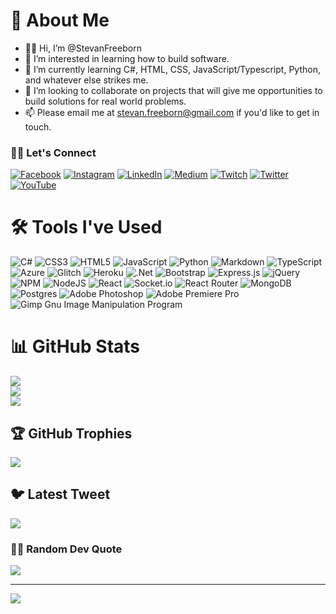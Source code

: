 # 📖 About Me

+ 👨🏻 Hi, I’m @StevanFreeborn
+ 👀 I’m interested in learning how to build software.
+ 🌱 I’m currently learning C#, HTML, CSS, JavaScript/Typescript, Python, and whatever else strikes me.
+ 💞️ I’m looking to collaborate on projects that will give me opportunities to build solutions for real world problems.
+ 📫 Please email me at stevan.freeborn@gmail.com if you'd like to get in touch.


### 👋🏻 Let's Connect

[![Facebook](https://img.shields.io/badge/Facebook-%231877F2.svg?logo=Facebook&logoColor=white)](https://facebook.com/stevan.freeborn) [![Instagram](https://img.shields.io/badge/Instagram-%23E4405F.svg?logo=Instagram&logoColor=white)](https://instagram.com/stevan.freeborn) [![LinkedIn](https://img.shields.io/badge/LinkedIn-%230077B5.svg?logo=linkedin&logoColor=white)](https://linkedin.com/in/stevan-freeborn-77917b75) [![Medium](https://img.shields.io/badge/Medium-12100E?logo=medium&logoColor=white)](https://medium.com/@stevan.freeborn) [![Twitch](https://img.shields.io/badge/Twitch-%239146FF.svg?logo=Twitch&logoColor=white)](https://twitch.tv/StevanFreeborn) [![Twitter](https://img.shields.io/badge/Twitter-%231DA1F2.svg?logo=Twitter&logoColor=white)](https://twitter.com/stevan_freeborn) [![YouTube](https://img.shields.io/badge/YouTube-%23FF0000.svg?logo=YouTube&logoColor=white)](https://youtube.com/@stevanfreeborn) 

# 🛠️ Tools I've Used

![C#](https://img.shields.io/badge/c%23-%23239120.svg?style=for-the-badge&logo=c-sharp&logoColor=white) ![CSS3](https://img.shields.io/badge/css3-%231572B6.svg?style=for-the-badge&logo=css3&logoColor=white) ![HTML5](https://img.shields.io/badge/html5-%23E34F26.svg?style=for-the-badge&logo=html5&logoColor=white) ![JavaScript](https://img.shields.io/badge/javascript-%23323330.svg?style=for-the-badge&logo=javascript&logoColor=%23F7DF1E) ![Python](https://img.shields.io/badge/python-3670A0?style=for-the-badge&logo=python&logoColor=ffdd54) ![Markdown](https://img.shields.io/badge/markdown-%23000000.svg?style=for-the-badge&logo=markdown&logoColor=white) ![TypeScript](https://img.shields.io/badge/typescript-%23007ACC.svg?style=for-the-badge&logo=typescript&logoColor=white) ![Azure](https://img.shields.io/badge/azure-%230072C6.svg?style=for-the-badge&logo=azure-devops&logoColor=white) ![Glitch](https://img.shields.io/badge/glitch-%233333FF.svg?style=for-the-badge&logo=glitch&logoColor=white) ![Heroku](https://img.shields.io/badge/heroku-%23430098.svg?style=for-the-badge&logo=heroku&logoColor=white) ![.Net](https://img.shields.io/badge/.NET-5C2D91?style=for-the-badge&logo=.net&logoColor=white) ![Bootstrap](https://img.shields.io/badge/bootstrap-%23563D7C.svg?style=for-the-badge&logo=bootstrap&logoColor=white) ![Express.js](https://img.shields.io/badge/express.js-%23404d59.svg?style=for-the-badge&logo=express&logoColor=%2361DAFB) ![jQuery](https://img.shields.io/badge/jquery-%230769AD.svg?style=for-the-badge&logo=jquery&logoColor=white) ![NPM](https://img.shields.io/badge/NPM-%23000000.svg?style=for-the-badge&logo=npm&logoColor=white) ![NodeJS](https://img.shields.io/badge/node.js-6DA55F?style=for-the-badge&logo=node.js&logoColor=white) ![React](https://img.shields.io/badge/react-%2320232a.svg?style=for-the-badge&logo=react&logoColor=%2361DAFB) ![Socket.io](https://img.shields.io/badge/Socket.io-black?style=for-the-badge&logo=socket.io&badgeColor=010101) ![React Router](https://img.shields.io/badge/React_Router-CA4245?style=for-the-badge&logo=react-router&logoColor=white) ![MongoDB](https://img.shields.io/badge/MongoDB-%234ea94b.svg?style=for-the-badge&logo=mongodb&logoColor=white) ![Postgres](https://img.shields.io/badge/postgres-%23316192.svg?style=for-the-badge&logo=postgresql&logoColor=white) ![Adobe Photoshop](https://img.shields.io/badge/adobephotoshop-%2331A8FF.svg?style=for-the-badge&logo=adobephotoshop&logoColor=white) ![Adobe Premiere Pro](https://img.shields.io/badge/Adobe%20Premiere%20Pro-9999FF.svg?style=for-the-badge&logo=Adobe%20Premiere%20Pro&logoColor=white) ![Gimp Gnu Image Manipulation Program](https://img.shields.io/badge/Gimp-657D8B?style=for-the-badge&logo=gimp&logoColor=FFFFFF)

# 📊 GitHub Stats

![](https://github-readme-stats.vercel.app/api?username=StevanFreeborn&theme=solarized-dark&hide_border=false)<br/>
![](https://github-readme-streak-stats.herokuapp.com/?user=StevanFreeborn&theme=solarized-dark&hide_border=false)<br/>
![](https://github-readme-stats.vercel.app/api/top-langs/?username=StevanFreeborn&theme=solarized-dark&hide_border=false&layout=compact)

## 🏆 GitHub Trophies
![](https://github-profile-trophy.vercel.app/?username=StevanFreeborn&theme=darkhub&no-frame=false&no-bg=true&margin-w=4)

## 🐦 Latest Tweet
[![](https://gtce.itsvg.in/api?username=stevan_freeborn)](https://github.com/VishwaGauravIn/github-twitter-card-embed)

### ✍🏻 Random Dev Quote
![](https://quotes-github-readme.vercel.app/api?type=horizontal&theme=radical)

---
[![](https://visitcount.itsvg.in/api?id=StevanFreeborn&icon=0&color=0)](https://visitcount.itsvg.in)
